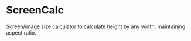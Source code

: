 # ScreenCalc
Screen/image size calculator to calculate height by any width, maintaining aspect ratio.
